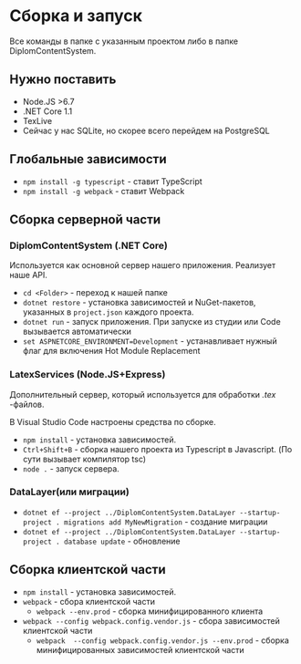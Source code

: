 # Сборка и запуск
Все команды в папке с указанным проектом либо в папке DiplomContentSystem.

## Нужно поставить
* Node.JS >6.7
* .NET Core 1.1
* TexLive
* Сейчас у нас SQLite, но скорее всего перейдем на PostgreSQL

## Глобальные зависимости
* `npm install -g typescript` - ставит TypeScript
* `npm install -g webpack` - ставит Webpack

## Сборка серверной части

### DiplomContentSystem (.NET Core)

Используется как основной сервер нашего приложения. Реализует наше API.

* `cd <Folder>` - переход к нашей папке
* `dotnet restore` - установка зависимостей и NuGet-пакетов, указанных в `project.json` каждого проекта.
* `dotnet run` - запуск приложения. При запуске из студии или Code вызывается автоматически
* `set ASPNETCORE_ENVIRONMENT=Development` - устанавливает нужный флаг для включения Hot Module Replacement

### LatexServices (Node.JS+Express)

Дополнительный сервер, который используется для обработки *.tex* -файлов.

В Visual Studio Code настроены средства по сборке.
* `npm install` - установка зависимостей.
* `Ctrl+Shift+B` - сборка нашего проекта из Typescript в Javascript. (По сути вызывает компилятор tsc)
* `node .` - запуск сервера.

### DataLayer(или миграции)
* `dotnet ef --project ../DiplomContentSystem.DataLayer --startup-project . migrations add MyNewMigration` - создание миграции
* `dotnet ef --project ../DiplomContentSystem.DataLayer --startup-project . database update`  - обновление

## Сборка клиентской части
* `npm install` - установка зависимостей.
* `webpack`  - сбора клиентской части
  * `webpack --env.prod` - сборка минифицированного клиента
* `webpack --config webpack.config.vendor.js`  - сбора зависимостей клиентской части
  * `webpack  --config webpack.config.vendor.js --env.prod` - сборка минифицированных зависимостей клиентской части


